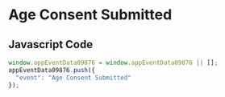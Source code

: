 # Age Consent Submitted

### 

## Javascript Code
```js
window.appEventData09876 = window.appEventData09876 || [];
appEventData09876.push({
  "event": "Age Consent Submitted"
});
```







